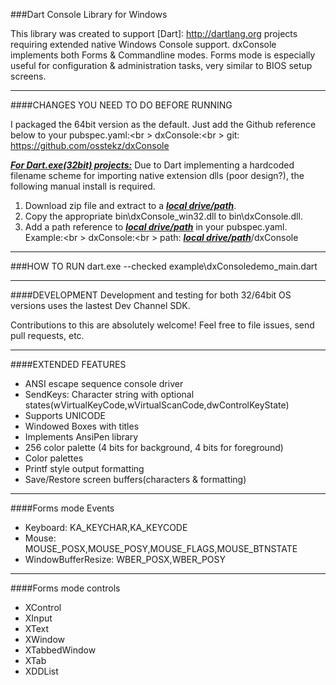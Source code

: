 
###Dart Console Library for Windows

This library was created to support [Dart]: http://dartlang.org projects requiring extended native Windows Console support.
dxConsole implements both Forms & Commandline modes. Forms mode is especially useful for configuration &
administration tasks, very similar to BIOS setup screens.

------------------------------------
####CHANGES YOU NEED TO DO BEFORE RUNNING

I packaged the 64bit version as the default.
Just add the Github reference below to your pubspec.yaml:<br \>
  dxConsole:<br \>
     git: https://github.com/osstekz/dxConsole

<b><u><i>For Dart.exe(32bit) projects:</i></u></b>
Due to Dart implementing a hardcoded filename scheme for importing native extension dlls (poor design?), the following manual install is required.
   
  1. Download zip file and extract to a <b><u><i>local drive/path</i></u></b>.
  2. Copy the appropriate bin\dxConsole_win32.dll to bin\dxConsole.dll.
  3. Add a path reference to <b><u><i>local drive/path</i></u></b> in your pubspec.yaml. Example:<br \>
  		dxConsole:<br \>
  		   path: <b><u><i>local drive/path</i></u></b>/dxConsole
	
------------------------------------
###HOW TO RUN
dart.exe --checked  example\dxConsoledemo_main.dart
 
------------------------------------
####DEVELOPMENT
Development and testing for both 32/64bit OS versions uses the lastest Dev Channel SDK.  

Contributions to this are absolutely welcome! Feel free to file issues, send pull requests, etc.
 
------------------------------------
####EXTENDED FEATURES
- ANSI escape sequence console driver
- SendKeys: Character string with optional states(wVirtualKeyCode,wVirtualScanCode,dwControlKeyState)
- Supports UNICODE
- Windowed Boxes with titles
- Implements AnsiPen library
- 256 color palette (4 bits for background, 4 bits for foreground)
- Color palettes
- Printf style output formatting
- Save/Restore screen buffers(characters & formatting)

------------------------------------
####Forms mode Events
- Keyboard: KA_KEYCHAR,KA_KEYCODE
- Mouse: MOUSE_POSX,MOUSE_POSY,MOUSE_FLAGS,MOUSE_BTNSTATE
- WindowBufferResize: WBER_POSX,WBER_POSY

------------------------------------
####Forms mode controls
- XControl
- XInput
- XText
- XWindow
- XTabbedWindow
- XTab
- XDDList
